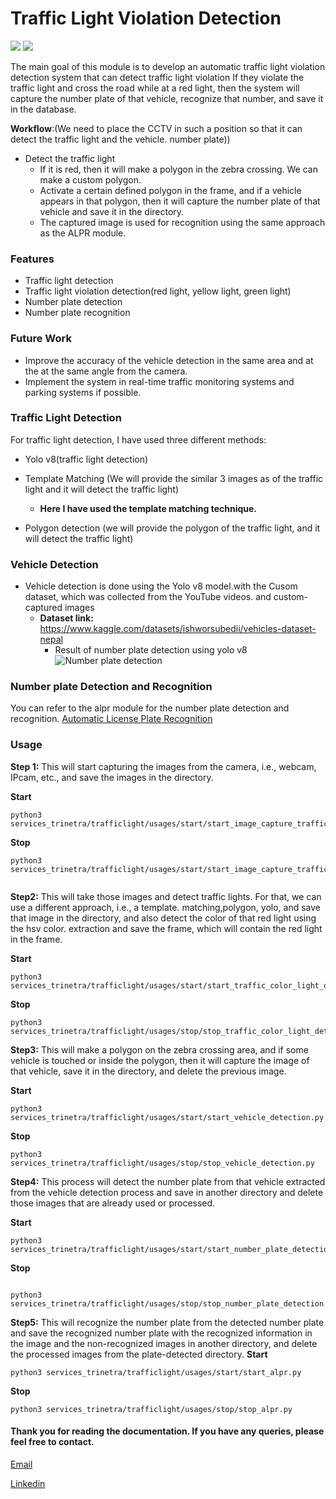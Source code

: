 # Traffic Light Violation Detection

<img src="/alpr_speed_traffic/result_images/traffic_light_demo.jpg">
<img src="/alpr_speed_traffic/result_images/traffic_light2.png">

The main goal of this module is to develop an automatic traffic light violation detection system that can detect traffic
light violation If they violate the traffic light and cross the road while at a red light, then the system will capture
the
number plate of that vehicle, recognize that number, and save it in the database.

**Workflow**:(We need to place the CCTV in such a position so that it can detect the traffic light and the vehicle.
number plate))

- Detect the traffic light
    - If it is red, then it will make a polygon in the zebra crossing. We can make a custom polygon.
    - Activate a certain defined polygon in the frame, and if a vehicle appears in that polygon, then it will capture
      the
      number plate of that vehicle and save it in the directory.
    - The captured image is used for recognition using the same approach as the ALPR module.

### Features

- Traffic light detection
- Traffic light violation detection(red light, yellow light, green light)
- Number plate detection
- Number plate recognition

### Future Work

- Improve the accuracy of the vehicle detection in the same area and at the at the same angle from the camera.
- Implement the system in real-time traffic monitoring systems and parking systems if possible.

### Traffic Light Detection

For traffic light detection, I have used three different methods:

- Yolo v8(traffic light detection)
- Template Matching (We will provide the similar 3 images as of the traffic light and it will detect the traffic light)
    - **Here I have used the template matching technique.**

- Polygon detection (we will provide the polygon of the traffic light, and it will detect the traffic light)

### Vehicle Detection

- Vehicle detection is done using the Yolo v8 model.with the Cusom dataset, which was collected from the YouTube videos.
  and custom-captured images
    - **Dataset link:** https://www.kaggle.com/datasets/ishworsubedii/vehicles-dataset-nepal
        - Result of number plate detection using yolo v8
          <img alt="Number plate detection" src="/alpr_speed_traffic/result_images/vehicle_detection_yolov8_result.png"/>

### Number plate Detection and Recognition

You can refer to the alpr module for the number plate detection and recognition.
[Automatic License Plate Recognition](alpr_speed_traffic/services_trinetra/alpr/README.md)

### Usage

**Step 1:** This will start capturing the images from the camera, i.e., webcam, IPcam, etc., and save the images in the
directory.

**Start**

```angular2html
python3 services_trinetra/trafficlight/usages/start/start_image_capture_traffic_light.py

```

**Stop**

```angular2html
python3 services_trinetra/trafficlight/usages/start/start_image_capture_traffic_light.py


```

**Step2:** This will take those images and detect traffic lights. For that, we can use a different approach, i.e., a
template. matching,polygon, yolo, and save that image in the directory, and also detect the color of that red light
using the hsv color.
extraction and save the frame, which will contain the red light in the frame.

**Start**

```angular2html
python3 services_trinetra/trafficlight/usages/start/start_traffic_color_light_detection.py
```

**Stop**

```angular2html
python3 services_trinetra/trafficlight/usages/stop/stop_traffic_color_light_detection.py

```

**Step3:** This will make a polygon on the zebra crossing area, and if some vehicle is touched or inside the polygon,
then it will capture the image of that vehicle, save it in the directory, and delete the previous image.

**Start**

```angular2html
python3 services_trinetra/trafficlight/usages/start/start_vehicle_detection.py

```

**Stop**

```angular2html
python3 services_trinetra/trafficlight/usages/stop/stop_vehicle_detection.py

```

**Step4:** This process will detect the number plate from that vehicle extracted from the vehicle detection process and
save in another directory and delete those images that are already used or processed.

**Start**

```angular2html
python3 services_trinetra/trafficlight/usages/start/start_number_plate_detection.py

```

**Stop**

```angular2html

python3 services_trinetra/trafficlight/usages/stop/stop_number_plate_detection.py

```

**Step5:** This will recognize the number plate from the detected number plate and save the recognized number plate with
the recognized information in the image and the non-recognized images in another directory, and delete the processed
images from
the plate-detected directory.
**Start**

```angular2html
python3 services_trinetra/trafficlight/usages/start/start_alpr.py

```

**Stop**

```angular2html
python3 services_trinetra/trafficlight/usages/stop/stop_alpr.py

```

#### Thank you for reading the documentation. If you have any queries, please feel free to contact.

[Email](ishworr.subedi@gmail.com)

[Linkedin](https://www.linkedin.com/in/ishworrsubedii/)

    

